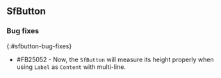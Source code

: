 ## SfButton

### Bug fixes
{:#sfbutton-bug-fixes}

* \#FB25052 - Now, the `SfButton` will measure its height properly when using `Label` as `Content` with multi-line.
